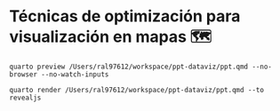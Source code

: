 # Técnicas de optimización para visualización en mapas 🗺️


`quarto preview /Users/ral97612/workspace/ppt-dataviz/ppt.qmd --no-browser --no-watch-inputs`

`quarto render /Users/ral97612/workspace/ppt-dataviz/ppt.qmd --to revealjs`